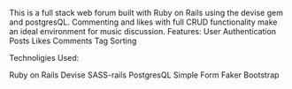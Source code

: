 This is a full stack web forum built with Ruby on Rails using the devise gem and postgresQL. Commenting and likes with full CRUD functionality make an ideal environment for music discussion. 
Features: 
User Authentication 
Posts 
Likes 
Comments 
Tag Sorting

Technoligies Used:

Ruby on Rails
Devise
SASS-rails
PostgresQL
Simple Form
Faker
Bootstrap
